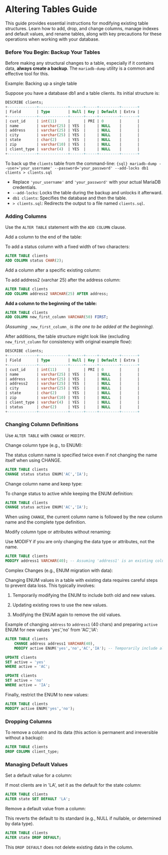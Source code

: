 # Altering Tables Guide

This guide provides essential instructions for modifying existing table structures. Learn how to add, drop, and change columns, manage indexes and default values, and rename tables, along with key precautions for these operations when working with your database.

### Before You Begin: Backup Your Tables

Before making any structural changes to a table, especially if it contains data, **always create a backup**. The `mariadb-dump` utility is a common and effective tool for this.

Example: Backing up a single table

Suppose you have a database db1 and a table clients. Its initial structure is:

```sql
DESCRIBE clients;
+-------------+-------------+------+-----+---------+-------+
| Field       | Type        | Null | Key | Default | Extra |
+-------------+-------------+------+-----+---------+-------+
| cust_id     | int(11)     |      | PRI | 0       |       |
| name        | varchar(25) | YES  |     | NULL    |       |
| address     | varchar(25) | YES  |     | NULL    |       |
| city        | varchar(25) | YES  |     | NULL    |       |
| state       | char(2)     | YES  |     | NULL    |       |
| zip         | varchar(10) | YES  |     | NULL    |       |
| client_type | varchar(4)  | YES  |     | NULL    |       |
+-------------+-------------+------+-----+---------+-------+
```

To back up the `clients` table from the command-line:
`{sql} mariadb-dump --user='your_username' --password='your_password' --add-locks db1 clients > clients.sql`

- Replace `'your_username'` and `'your_password'` with your actual MariaDB credentials.
- `--add-locks`: Locks the table during the backup and unlocks it afterward.
- `db1 clients`: Specifies the database and then the table.
- `> clients.sql`: Redirects the output to a file named `clients.sql`.

### Adding Columns

Use the `ALTER TABLE` statement with the `ADD COLUMN` clause.

Add a column to the end of the table:

To add a status column with a fixed width of two characters:

```sql
ALTER TABLE clients
ADD COLUMN status CHAR(2);
```

Add a column after a specific existing column:

To add address2 (varchar 25) after the address column:

```sql
ALTER TABLE clients
ADD COLUMN address2 VARCHAR(25) AFTER address;
```

**Add a column to the beginning of the table:**

```sql
ALTER TABLE clients
ADD COLUMN new_first_column VARCHAR(50) FIRST;
```

_(Assuming_ `_new_first_column_` _is the one to be added at the beginning)._

After additions, the table structure might look like (excluding `new_first_column` for consistency with original example flow):

```sql
DESCRIBE clients;
+-------------+-------------+------+-----+---------+-------+
| Field       | Type        | Null | Key | Default | Extra |
+-------------+-------------+------+-----+---------+-------+
| cust_id     | int(11)     |      | PRI | 0       |       |
| name        | varchar(25) | YES  |     | NULL    |       |
| address     | varchar(25) | YES  |     | NULL    |       |
| address2    | varchar(25) | YES  |     | NULL    |       |
| city        | varchar(25) | YES  |     | NULL    |       |
| state       | char(2)     | YES  |     | NULL    |       |
| zip         | varchar(10) | YES  |     | NULL    |       |
| client_type | varchar(4)  | YES  |     | NULL    |       |
| status      | char(2)     | YES  |     | NULL    |       |
+-------------+-------------+------+-----+---------+-------+
```

### Changing Column Definitions

Use `ALTER TABLE` with `CHANGE` or `MODIFY`.

Change column type (e.g., to ENUM):

The status column name is specified twice even if not changing the name itself when using CHANGE.


```sql
ALTER TABLE clients
CHANGE status status ENUM('AC','IA');
```


Change column name and keep type:

To change status to active while keeping the ENUM definition:

```sql
ALTER TABLE clients
CHANGE status active ENUM('AC','IA');
```

When using `CHANGE`, the current column name is followed by the new column name and the complete type definition.

Modify column type or attributes without renaming:

Use MODIFY if you are only changing the data type or attributes, not the name.

```sql
ALTER TABLE clients
MODIFY address1 VARCHAR(40); -- Assuming 'address1' is an existing column
```

Complex Changes (e.g., ENUM migration with data):

Changing ENUM values in a table with existing data requires careful steps to prevent data loss. This typically involves:

1. Temporarily modifying the ENUM to include both old and new values.
    
2. Updating existing rows to use the new values.
    
3. Modifying the ENUM again to remove the old values.
    

Example of changing `address` to `address1` (40 chars) and preparing `active` ENUM for new values 'yes','no' from 'AC','IA':

```sql
ALTER TABLE clients
    CHANGE address address1 VARCHAR(40),
    MODIFY active ENUM('yes','no','AC','IA'); -- Temporarily include all
```


```sql
UPDATE clients
SET active = 'yes'
WHERE active = 'AC';

UPDATE clients
SET active = 'no'
WHERE active = 'IA';
```

Finally, restrict the ENUM to new values:
```sql
ALTER TABLE clients
MODIFY active ENUM('yes','no');
```

### Dropping Columns

To remove a column and its data (this action is permanent and irreversible without a backup):

```sql
ALTER TABLE clients
DROP COLUMN client_type;
```


### Managing Default Values

Set a default value for a column:

If most clients are in 'LA', set it as the default for the state column:

```sql
ALTER TABLE clients
ALTER state SET DEFAULT 'LA';
```

Remove a default value from a column:

This reverts the default to its standard (e.g., NULL if nullable, or determined by data type).

```sql
ALTER TABLE clients
ALTER state DROP DEFAULT;
```

This `DROP DEFAULT` does not delete existing data in the column.


